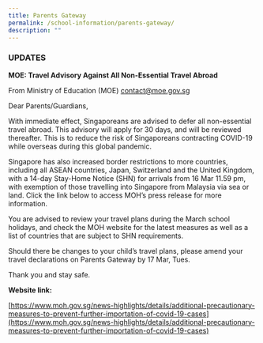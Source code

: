 ```yaml
---
title: Parents Gateway
permalink: /school-information/parents-gateway/
description: ""
---
```


### UPDATES

**MOE: Travel Advisory Against All Non-Essential Travel Abroad**

From Ministry of Education (MOE) [contact@moe.gov.sg](mailto:contact@moe.gov.sg)

Dear Parents/Guardians,

With immediate effect, Singaporeans are advised to defer all non-essential travel abroad. This advisory will apply for 30 days, and will be reviewed thereafter. This is to reduce the risk of Singaporeans contracting COVID-19 while overseas during this global pandemic.

Singapore has also increased border restrictions to more countries, including all ASEAN countries, Japan, Switzerland and the United Kingdom, with a 14-day Stay-Home Notice (SHN) for arrivals from 16 Mar 11.59 pm, with exemption of those travelling into Singapore from Malaysia via sea or land. Click the link below to access MOH’s press release for more information.

You are advised to review your travel plans during the March school holidays, and check the MOH website for the latest measures as well as a list of countries that are subject to SHN requirements.

Should there be changes to your child’s travel plans, please amend your travel declarations on Parents Gateway by 17 Mar, Tues.

Thank you and stay safe.

**Website link:**

[https://www.moh.gov.sg/news-highlights/details/additional-precautionary-measures-to-prevent-further-importation-of-covid-19-cases](https://www.moh.gov.sg/news-highlights/details/additional-precautionary-measures-to-prevent-further-importation-of-covid-19-cases)